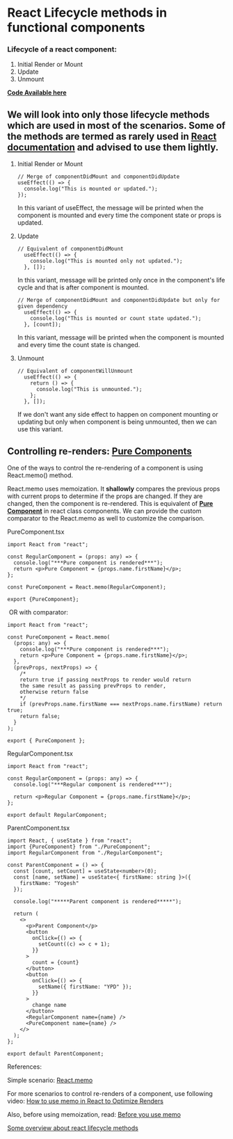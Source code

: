 # React Lifecycle methods in functional components

### Lifecycle of a react component: 

1. Initial Render or Mount
2. Update
3. Unmount

[**<u>Code Available here</u>**](https://codesandbox.io/s/simple-counter-for-lifecycle-demo-gzxfw?file=/src/components/PureComponentDemo/PureComponent.tsx)

## We will look into only those lifecycle methods which are used in most of the scenarios. Some of the methods are termed as rarely used in [React documentation](https://reactjs.org/docs/react-component.html#the-component-lifecycle) and advised to use them lightly.

1. Initial Render or Mount

   ```react
   // Merge of componentDidMount and componentDidUpdate
   useEffect(() => {
     console.log("This is mounted or updated.");
   });
   ```

   In this variant of useEffect, the message will be printed when the component is mounted and every time the component state or props is updated.
   
2. Update

   ```react
   // Equivalent of componentDidMount
     useEffect(() => {
       console.log("This is mounted only not updated.");
     }, []);
   ```

   In this variant, message will be printed only once in the component's life cycle and that is after component is mounted.

   ```react
   // Merge of componentDidMount and componentDidUpdate but only for given dependency
     useEffect(() => {
       console.log("This is mounted or count state updated.");
     }, [count]);
   ```

   In this variant, message will be printed when the component is mounted and every time the count state is changed.

   

3. Unmount

   ```react
   // Equivalent of componentWillUnmount
     useEffect(() => {
       return () => {
         console.log("This is unmounted.");
       };
     }, []);
   ```

   If we don't want any side effect to happen on component mounting or updating but only when component is being unmounted, then we can use this variant.

   

## Controlling re-renders: <u>Pure Components</u>

One of the ways to control the re-rendering of a component is using React.memo() method.

React.memo uses memoization. It **shallowly** compares the previous props with current props to determine if the props are changed. If they are changed, then the component is re-rendered. This is equivalent of **<u>Pure Component</u>** in react class components.
We can provide the custom comparator to the React.memo as well to customize the comparison.

PureComponent.tsx

```react
import React from "react";

const RegularComponent = (props: any) => {
  console.log("***Pure component is rendered***");
  return <p>Pure Component = {props.name.firstName}</p>;
};

const PureComponent = React.memo(RegularComponent);

export {PureComponent};
```

​	OR with comparator:

```react
import React from "react";

const PureComponent = React.memo(
  (props: any) => {
    console.log("***Pure component is rendered***");
    return <p>Pure Component = {props.name.firstName}</p>;
  },
  (prevProps, nextProps) => {
    /*
    return true if passing nextProps to render would return
    the same result as passing prevProps to render,
    otherwise return false
    */
    if (prevProps.name.firstName === nextProps.name.firstName) return true;
    return false;
  }
);

export { PureComponent };
```



RegularComponent.tsx


```react
import React from "react";

const RegularComponent = (props: any) => {
  console.log("***Regular component is rendered***");

  return <p>Regular Component = {props.name.firstName}</p>;
};

export default RegularComponent;
```



ParentComponent.tsx

```react
import React, { useState } from "react";
import {PureComponent} from "./PureComponent";
import RegularComponent from "./RegularComponent";

const ParentComponent = () => {
  const [count, setCount] = useState<number>(0);
  const [name, setName] = useState<{ firstName: string }>({
    firstName: "Yogesh"
  });

  console.log("*****Parent component is rendered*****");

  return (
    <>
      <p>Parent Component</p>
      <button
        onClick={() => {
          setCount((c) => c + 1);
        }}
      >
        count = {count}
      </button>
      <button
        onClick={() => {
          setName({ firstName: "YPD" });
        }}
      >
        change name
      </button>
      <RegularComponent name={name} />
      <PureComponent name={name} />
    </>
  );
};

export default ParentComponent;
```



References:

Simple scenario:
[React.memo](https://youtu.be/bZeBToIqaR4)

For more scenarios to control re-renders of a component, use following video:
[How to use memo in React to Optimize Renders](https://youtu.be/o-alRbk_zP0)

Also, before using memoization, read: 
[Before you use memo](https://dmitripavlutin.com/use-react-memo-wisely/)

[Some overview about react lifecycle methods](https://www.educba.com/react-lifecycle/)

